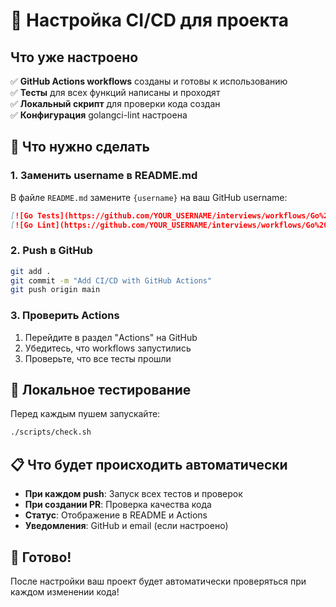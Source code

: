 # 🚀 Настройка CI/CD для проекта

## Что уже настроено

✅ **GitHub Actions workflows** созданы и готовы к использованию  
✅ **Тесты** для всех функций написаны и проходят  
✅ **Локальный скрипт** для проверки кода создан  
✅ **Конфигурация** golangci-lint настроена  

## 🎯 Что нужно сделать

### 1. Заменить username в README.md
В файле `README.md` замените `{username}` на ваш GitHub username:

```markdown
[![Go Tests](https://github.com/YOUR_USERNAME/interviews/workflows/Go%20Tests/badge.svg)](https://github.com/YOUR_USERNAME/interviews/actions/workflows/go-tests.yml)
[![Go Lint](https://github.com/YOUR_USERNAME/interviews/workflows/Go%20Lint/badge.svg)](https://github.com/YOUR_USERNAME/interviews/actions/workflows/go-lint.yml)
```

### 2. Push в GitHub
```bash
git add .
git commit -m "Add CI/CD with GitHub Actions"
git push origin main
```

### 3. Проверить Actions
1. Перейдите в раздел "Actions" на GitHub
2. Убедитесь, что workflows запустились
3. Проверьте, что все тесты прошли

## 🔧 Локальное тестирование

Перед каждым пушем запускайте:
```bash
./scripts/check.sh
```

## 📋 Что будет происходить автоматически

- **При каждом push**: Запуск всех тестов и проверок
- **При создании PR**: Проверка качества кода
- **Статус**: Отображение в README и Actions
- **Уведомления**: GitHub и email (если настроено)

## 🎉 Готово!

После настройки ваш проект будет автоматически проверяться при каждом изменении кода!
